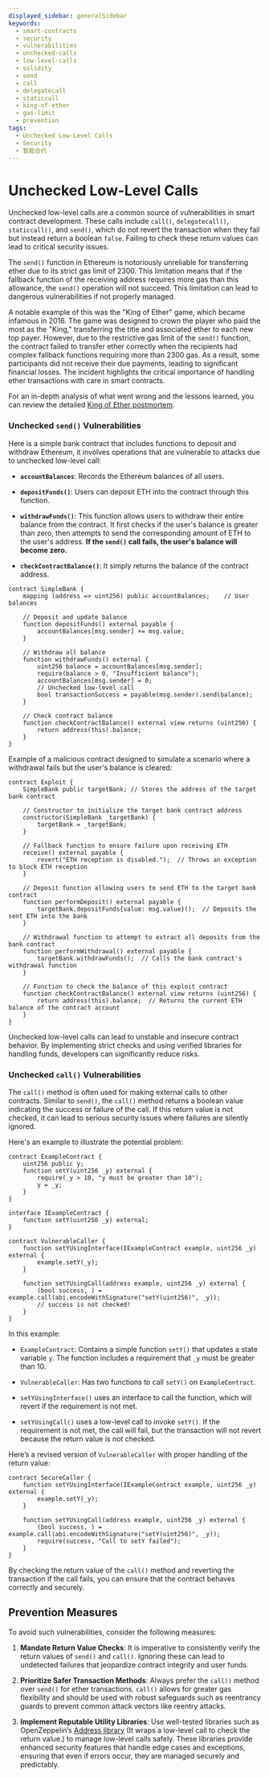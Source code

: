 ```yaml
---
displayed_sidebar: generalSidebar
keywords:
  - smart-contracts
  - security
  - vulnerabilities
  - unchecked-calls
  - low-level-calls
  - solidity
  - send
  - call
  - delegatecall
  - staticcall
  - king-of-ether
  - gas-limit
  - prevention
tags:
  - Unchecked Low-Level Calls
  - Security
  - 智能合约
---
```


# Unchecked Low-Level Calls

Unchecked low-level calls are a common source of vulnerabilities in smart contract development. These calls include `call()`, `delegatecall()`, `staticcall()`, and `send()`, which do not revert the transaction when they fail but instead return a boolean `false`. Failing to check these return values can lead to critical security issues.

The `send()` function in Ethereum is notoriously unreliable for transferring ether due to its strict gas limit of 2300. This limitation means that if the fallback function of the receiving address requires more gas than this allowance, the `send()` operation will not succeed. This limitation can lead to dangerous vulnerabilities if not properly managed.

A notable example of this was the "King of Ether" game, which became infamous in 2016. The game was designed to crown the player who paid the most as the "King," transferring the title and associated ether to each new top payer. However, due to the restrictive gas limit of the `send()` function, the contract failed to transfer ether correctly when the recipients had complex fallback functions requiring more than 2300 gas. As a result, some participants did not receive their due payments, leading to significant financial losses. The incident highlights the critical importance of handling ether transactions with care in smart contracts.

For an in-depth analysis of what went wrong and the lessons learned, you can review the detailed [King of Ether postmortem](https://www.kingoftheether.com/postmortem.html).

### Unchecked `send()` Vulnerabilities

Here is a simple bank contract that includes functions to deposit and withdraw Ethereum, it involves operations that are vulnerable to attacks due to unchecked low-level call:

- **`accountBalances`**: Records the Ethereum balances of all users.

- **`depositFunds()`**: Users can deposit ETH into the contract through this function.

- **`withdrawFunds()`**: This function allows users to withdraw their entire balance from the contract. It first checks if the user's balance is greater than zero, then attempts to send the corresponding amount of ETH to the user's address. **If the `send()` call fails, the user's balance will become zero.**

- **`checkContractBalance()`**: It simply returns the balance of the contract address.

```solidity
contract SimpleBank {
    mapping (address => uint256) public accountBalances;    // User balances

    // Deposit and update balance
    function depositFunds() external payable {
        accountBalances[msg.sender] += msg.value;
    }

    // Withdraw all balance
    function withdrawFunds() external {
        uint256 balance = accountBalances[msg.sender];
        require(balance > 0, "Insufficient balance");
        accountBalances[msg.sender] = 0;
        // Unchecked low-level call
        bool transactionSuccess = payable(msg.sender).send(balance);
    }

    // Check contract balance
    function checkContractBalance() external view returns (uint256) {
        return address(this).balance;
    }
}
```

Example of a malicious contract designed to simulate a scenario where a withdrawal fails but the user's balance is cleared:

```solidity
contract Exploit {
    SimpleBank public targetBank; // Stores the address of the target bank contract

    // Constructor to initialize the target bank contract address
    constructor(SimpleBank _targetBank) {
        targetBank = _targetBank;
    }

    // Fallback function to ensure failure upon receiving ETH
    receive() external payable {
        revert("ETH reception is disabled.");  // Throws an exception to block ETH reception
    }

    // Deposit function allowing users to send ETH to the target bank contract
    function performDeposit() external payable {
        targetBank.depositFunds{value: msg.value}();  // Deposits the sent ETH into the bank
    }

    // Withdrawal function to attempt to extract all deposits from the bank contract
    function performWithdrawal() external payable {
        targetBank.withdrawFunds();  // Calls the bank contract's withdrawal function
    }

    // Function to check the balance of this exploit contract
    function checkContractBalance() external view returns (uint256) {
        return address(this).balance;  // Returns the current ETH balance of the contract account
    }
}
```

Unchecked low-level calls can lead to unstable and insecure contract behavior. By implementing strict checks and using verified libraries for handling funds, developers can significantly reduce risks.

### Unchecked `call()` Vulnerabilities

The `call()` method is often used for making external calls to other contracts. Similar to `send()`, the `call()` method returns a boolean value indicating the success or failure of the call. If this return value is not checked, it can lead to serious security issues where failures are silently ignored.

Here's an example to illustrate the potential problem:

```solidity
contract ExampleContract {
    uint256 public y;
    function setY(uint256 _y) external {
        require(_y > 10, "y must be greater than 10");
        y = _y;
    }
}

interface IExampleContract {
    function setY(uint256 _y) external;
}

contract VulnerableCaller {
    function setYUsingInterface(IExampleContract example, uint256 _y) external {
        example.setY(_y);
    }

    function setYUsingCall(address example, uint256 _y) external {
        (bool success, ) = example.call(abi.encodeWithSignature("setY(uint256)", _y));
        // success is not checked!
    }
}
```

In this example:

- `ExampleContract`: Contains a simple function `setY()` that updates a state variable `y`. The function includes a requirement that `_y` must be greater than 10.

- `VulnerableCaller`: Has two functions to call `setY()` on `ExampleContract`.

- `setYUsingInterface()` uses an interface to call the function, which will revert if the requirement is not met.

- `setYUsingCall()` uses a low-level call to invoke `setY()`. If the requirement is not met, the call will fail, but the transaction will not revert because the return value is not checked.

Here’s a revised version of `VulnerableCaller` with proper handling of the return value:

```solidity
contract SecureCaller {
    function setYUsingInterface(IExampleContract example, uint256 _y) external {
        example.setY(_y);
    }

    function setYUsingCall(address example, uint256 _y) external {
        (bool success, ) = example.call(abi.encodeWithSignature("setY(uint256)", _y));
        require(success, "Call to setY failed");
    }
}
```

By checking the return value of the `call()` method and reverting the transaction if the call fails, you can ensure that the contract behaves correctly and securely.

## Prevention Measures

To avoid such vulnerabilities, consider the following measures:

1. **Mandate Return Value Checks**: It is imperative to consistently verify the return values of `send()` and `call()`. Ignoring these can lead to undetected failures that jeopardize contract integrity and user funds.

2. **Prioritize Safer Transaction Methods**: Always prefer the `call()` method over `send()` for ether transactions. `call()` allows for greater gas flexibility and should be used with robust safeguards such as reentrancy guards to prevent common attack vectors like reentry attacks.

3. **Implement Reputable Utility Libraries**: Use well-tested libraries such as OpenZeppelin’s [Address library](https://github.com/OpenZeppelin/openzeppelin-contracts/blob/master/contracts/utils/Address.sol) (It wraps a low-level call to check the return value.) to manage low-level calls safely. These libraries provide enhanced security features that handle edge cases and exceptions, ensuring that even if errors occur, they are managed securely and predictably.
